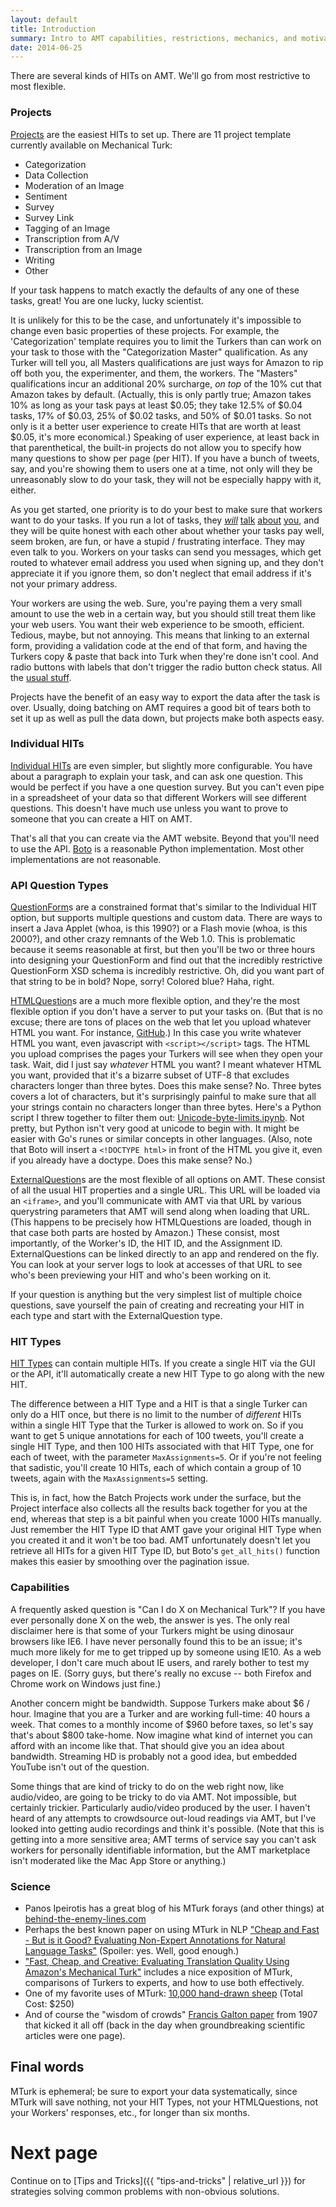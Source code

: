 ```yaml
---
layout: default
title: Introduction
summary: Intro to AMT capabilities, restrictions, mechanics, and motivations.
date: 2014-06-25
---
```


There are several kinds of HITs on AMT. We'll go from most restrictive to most flexible.

### Projects

[Projects](https://requester.mturk.com/create/projects) are the easiest HITs to set up. There are 11 project template currently available on Mechanical Turk:

- Categorization
- Data Collection
- Moderation of an Image
- Sentiment
- Survey
- Survey Link
- Tagging of an Image
- Transcription from A/V
- Transcription from an Image
- Writing
- Other

If your task happens to match exactly the defaults of any one of these tasks, great! You are one lucky, lucky scientist.

It is unlikely for this to be the case, and unfortunately it's impossible to change even basic properties of these projects. For example, the 'Categorization' template requires you to limit the Turkers than can work on your task to those with the "Categorization Master" qualification. As any Turker will tell you, all Masters qualifications are just ways for Amazon to rip off both you, the experimenter, and them, the workers. The "Masters" qualifications incur an additional 20% surcharge, _on top_ of the 10% cut that Amazon takes by default. (Actually, this is only partly true; Amazon takes 10% as long as your task pays at least $0.05; they take 12.5% of $0.04 tasks, 17% of $0.03, 25% of $0.02 tasks, and 50% of $0.01 tasks. So not only is it a better user experience to create HITs that are worth at least $0.05, it's more economical.) Speaking of user experience, at least back in that parenthetical, the built-in projects do not allow you to specify how many questions to show per page (per HIT). If you have a bunch of tweets, say, and you're showing them to users one at a time, not only will they be unreasonably slow to do your task, they will not be especially happy with it, either.

As you get started, one priority is to do your best to make sure that workers want to do your tasks. If you run a lot of tasks, they [_will_](http://www.mturkgrind.com/forum.php) [talk](http://www.mturkforum.com/) [about](http://www.turkernation.com/) [you](http://turkopticon.ucsd.edu/), and they will be quite honest with each other about whether your tasks pay well, seem broken, are fun, or have a stupid / frustrating interface. They may even talk to you. Workers on your tasks can send you messages, which get routed to whatever email address you used when signing up, and they don't appreciate it if you ignore them, so don't neglect that email address if it's not your primary address.

Your workers are using the web. Sure, you're paying them a very small amount to use the web in a certain way, but you should still treat them like your web users. You want their web experience to be smooth, efficient. Tedious, maybe, but not annoying.
This means that linking to an external form, providing a validation code at the end of that form, and having the Turkers copy & paste that back into Turk when they're done isn't cool. And radio buttons with labels that don't trigger the radio button check status. All the [usual stuff](http://uxcredo.com/).

Projects have the benefit of an easy way to export the data after the task is over. Usually, doing batching on AMT requires a good bit of tears both to set it up as well as pull the data down, but projects make both aspects easy.


### Individual HITs

[Individual HITs](https://requester.mturk.com/mturk/createHIT) are even simpler, but slightly more configurable. You have about a paragraph to explain your task, and can ask one question. This would be perfect if you have a one question survey. But you can't even pipe in a spreadsheet of your data so that different Workers will see different questions. This doesn't have much use unless you want to prove to someone that you can create a HIT on AMT.

That's all that you can create via the AMT website. Beyond that you'll need to use the API. [Boto](http://boto.readthedocs.org/en/latest/) is a reasonable Python implementation. Most other implementations are not reasonable.


### API Question Types

[QuestionForm](http://docs.aws.amazon.com/AWSMechTurk/latest/AWSMturkAPI/ApiReference_QuestionFormDataStructureArticle.html)s are a constrained format that's similar to the Individual HIT option, but supports multiple questions and custom data. There are ways to insert a Java Applet (whoa, is this 1990?) or a Flash movie (whoa, is this 2000?), and other crazy remnants of the Web 1.0. This is problematic because it seems reasonable at first, but then you'll be two or three hours into designing your QuestionForm and find out that the incredibly restrictive QuestionForm XSD schema is incredibly restrictive. Oh, did you want part of that string to be in bold? Nope, sorry! Colored blue? Haha, right.

[HTMLQuestion](http://docs.aws.amazon.com/AWSMechTurk/latest/AWSMturkAPI/ApiReference_HTMLQuestionArticle.html)s are a much more flexible option, and they're the most flexible option if you don't have a server to put your tasks on. (But that is no excuse; there are tons of places on the web that let you upload whatever HTML you want. For instance, [GitHub](https://github.com/).) In this case you write whatever HTML you want, even javascript with `<script></script>` tags. The HTML you upload comprises the pages your Turkers will see when they open your task. Wait, did I just say _whatever_ HTML you want? I meant whatever HTML you want, provided that it's a bizarre subset of UTF-8 that excludes characters longer than three bytes. Does this make sense? No. Three bytes covers a lot of characters, but it's surprisingly painful to make sure that all your strings contain no characters longer than three bytes. Here's a Python script I threw together to filter them out: [Unicode-byte-limits.ipynb](http://nbviewer.ipython.org/github/chbrown/sandbox/blob/gh-pages/python/notebooks/Unicode-byte-limits.ipynb). Not pretty, but Python isn't very good at unicode to begin with. It might be easier with Go's runes or similar concepts in other languages.
(Also, note that Boto will insert a `<!DOCTYPE html>` in front of the HTML you give it, even if you already have a doctype. Does this make sense? No.)

[ExternalQuestion](http://docs.aws.amazon.com/AWSMechTurk/latest/AWSMturkAPI/ApiReference_ExternalQuestionArticle.html)s are the most flexible of all options on AMT. These consist of all the usual HIT properties and a single URL. This URL will be loaded via an `<iframe>`, and you'll communicate with AMT via that URL by various querystring parameters that AMT will send along when loading that URL. (This happens to be precisely how HTMLQuestions are loaded, though in that case both parts are hosted by Amazon.) These consist, most importantly, of the Worker's ID, the HIT ID, and the Assignment ID. ExternalQuestions can be linked directly to an app and rendered on the fly. You can look at your server logs to look at accesses of that URL to see who's been previewing your HIT and who's been working on it.

If your question is anything but the very simplest list of multiple choice questions, save yourself the pain of creating and recreating your HIT in each type and start with the ExternalQuestion type.


### HIT Types

[HIT Types](http://docs.aws.amazon.com/AWSMechTurk/latest/AWSMechanicalTurkRequester/Concepts_HITTypesArticle.html) can contain multiple HITs. If you create a single HIT via the GUI or the API, it'll automatically create a new HIT Type to go along with the new HIT.

The difference between a HIT Type and a HIT is that a single Turker can only do a HIT once, but there is no limit to the number of _different_ HITs within a single HIT Type that the Turker is allowed to work on. So if you want to get 5 unique annotations for each of 100 tweets, you'll create a single HIT Type, and then 100 HITs associated with that HIT Type, one for each of tweet, with the parameter `MaxAssignments=5`. Or if you're not feeling that sadistic, you'll create 10 HITs, each of which contain a group of 10 tweets, again with the `MaxAssignments=5` setting.

This is, in fact, how the Batch Projects work under the surface, but the Project interface also collects all the results back together for you at the end, whereas that step is a bit painful when you create 1000 HITs manually. Just remember the HIT Type ID that AMT gave your original HIT Type when you created it and it won't be too bad. AMT unfortunately doesn't let you retrieve all HITs for a given HIT Type ID, but Boto's `get_all_hits()` function makes this easier by smoothing over the pagination issue.


### Capabilities

A frequently asked question is "Can I do X on Mechanical Turk"? If you have ever personally done X on the web, the answer is yes. The only real disclaimer here is that some of your Turkers might be using dinosaur browsers like IE6. I have never personally found this to be an issue; it's much more likely for me to get tripped up by someone using IE10. As a web developer, I don't care much about IE users, and rarely bother to test my pages on IE. (Sorry guys, but there's really no excuse -- both Firefox and Chrome work on Windows just fine.)

Another concern might be bandwidth. Suppose Turkers make about $6 / hour. Imagine that you are a Turker and are working full-time: 40 hours a week. That comes to a monthly income of $960 before taxes, so let's say that's about $800 take-home. Now imagine what kind of internet you can afford with an income like that. That should give you an idea about bandwidth. Streaming HD is probably not a good idea, but embedded YouTube isn't out of the question.

Some things that are kind of tricky to do on the web right now, like audio/video, are going to be tricky to do via AMT. Not impossible, but certainly trickier. Particularly audio/video produced by the user. I haven't heard of any attempts to crowdsource out-loud readings via AMT, but I've looked into getting audio recordings and think it's possible. (Note that this is getting into a more sensitive area; AMT terms of service say you can't ask workers for personally identifiable information, but the AMT marketplace isn't moderated like the Mac App Store or anything.)


### Science

- Panos Ipeirotis has a great blog of his MTurk forays (and other things) at [behind-the-enemy-lines.com](http://www.behind-the-enemy-lines.com/)
- Perhaps the best known paper on using MTurk in NLP ["Cheap and Fast - But is it Good? Evaluating Non-Expert Annotations for Natural Language Tasks"](http://www.stanford.edu/people/jurafsky/amt.pdf) (Spoiler: yes. Well, good enough.)
- ["Fast, Cheap, and Creative: Evaluating Translation Quality Using Amazon's Mechanical Turk"](https://www.cs.jhu.edu/~ccb/publications/mechanical-turk-for-machine-translation-evaluation.pdf) includes a nice exposition of MTurk, comparisons of Turkers to experts, and how to use both effectively.
- One of my favorite uses of MTurk: [10,000 hand-drawn sheep](http://www.thesheepmarket.com/) (Total Cost: $250)
- And of course the "wisdom of crowds" [Francis Galton paper](http://galton.org/essays/1900-1911/galton-1907-vox-populi.pdf) from 1907 that kicked it all off (back in the day when groundbreaking scientific articles were one page).


## Final words

MTurk is ephemeral; be sure to export your data systematically, since MTurk will save nothing, not your HIT Types, not your HTMLQuestions, not your Workers' responses, etc., for longer than six months.


# Next page

Continue on to [Tips and Tricks]({{ "tips-and-tricks" | relative_url }}) for strategies solving common problems with non-obvious solutions.
